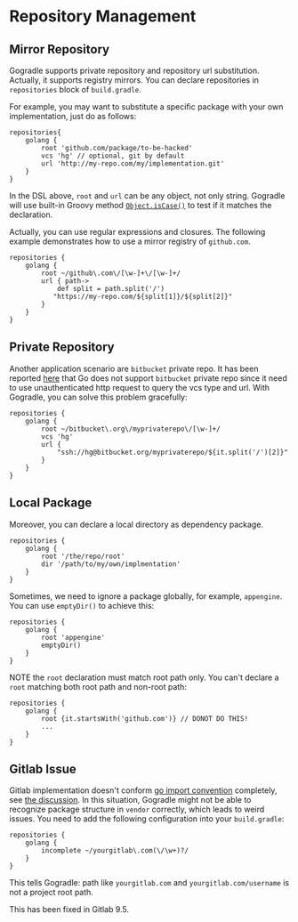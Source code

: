 # Repository Management 

## Mirror Repository

Gogradle supports private repository and repository url substitution. Actually, it supports registry mirrors. You can declare repositories in `repositories` block of `build.gradle`.

For example, you may want to substitute a specific package with your own implementation, just do as follows:

```
repositories{
    golang {
        root 'github.com/package/to-be-hacked' 
        vcs 'hg' // optional, git by default
        url 'http://my-repo.com/my/implementation.git'
    }    
}
```

In the DSL above, `root` and `url` can be any object, not only string. Gogradle will use built-in Groovy method [`Object.isCase()`](http://mrhaki.blogspot.jp/2009/08/groovy-goodness-switch-statement.html) to test if it matches the declaration.

Actually, you can use regular expressions and closures. The following example demonstrates how to use a mirror registry of `github.com`.

```
repositories {
    golang {
        root ~/github\.com\/[\w-]+\/[\w-]+/
        url { path->
            def split = path.split('/')
           "https://my-repo.com/${split[1]}/${split[2]}" 
        }
    }
}    
```

## Private Repository

Another application scenario are `bitbucket` private repo. It has been reported [here](https://groups.google.com/forum/#!msg/golang-nuts/li8J9a-Tbz0/sGqklQcSR8cJ) that
Go does not support `bitbucket` private repo since it need to use unauthenticated http request to query the vcs type and url. With Gogradle, you can solve this problem gracefully:

```
repositories {
    golang {
        root ~/bitbucket\.org\/myprivaterepo\/[\w-]+/
        vcs 'hg'
        url { 
            "ssh://hg@bitbucket.org/myprivaterepo/${it.split('/')[2]}" 
        }
    }
}    
```

## Local Package

Moreover, you can declare a local directory as dependency package.

```
repositories {
    golang {
        root '/the/repo/root' 
        dir '/path/to/my/own/implmentation'
    }
}    
```

Sometimes, we need to ignore a package globally, for example, `appengine`. You can use `emptyDir()` to achieve this:
 
```
repositories {
    golang {
        root 'appengine'
        emptyDir()
    }
}
```

NOTE the `root` declaration must match root path only. You can't declare a `root` matching both root path and non-root path:

```
repositories {
    golang {
        root {it.startsWith('github.com')} // DONOT DO THIS!
        ...
    }
}  
``` 
## Gitlab Issue

Gitlab implementation doesn't conform [go import convention](https://golang.org/cmd/go/#hdr-Relative_import_paths) completely, see [the discussion](https://gitlab.com/gitlab-org/gitlab-ce/issues/35101#note_35565222). In this situation, Gogradle might not be able to recognize package structure in `vendor` correctly, which leads to weird issues. You need to add the following configuration into your `build.gradle`:

```
repositories {
    golang {
        incomplete ~/yourgitlab\.com(\/\w+)?/
    }
}
```

This tells Gogradle: path like `yourgitlab.com` and `yourgitlab.com/username` is not a project root path.

This has been fixed in Gitlab 9.5.
